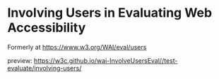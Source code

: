 # Involving Users in Evaluating Web Accessibility
Formerly at https://www.w3.org/WAI/eval/users

preview: https://w3c.github.io/wai-InvolveUsersEval//test-evaluate/involving-users/

